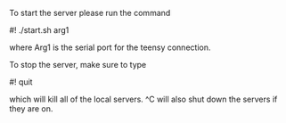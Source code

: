 To start the server please run the command

#! ./start.sh arg1

where Arg1 is the serial port for the teensy connection.

To stop the server, make sure to type 

#! quit

which will kill all of the local servers. ^C will also shut down the servers if they are on.
